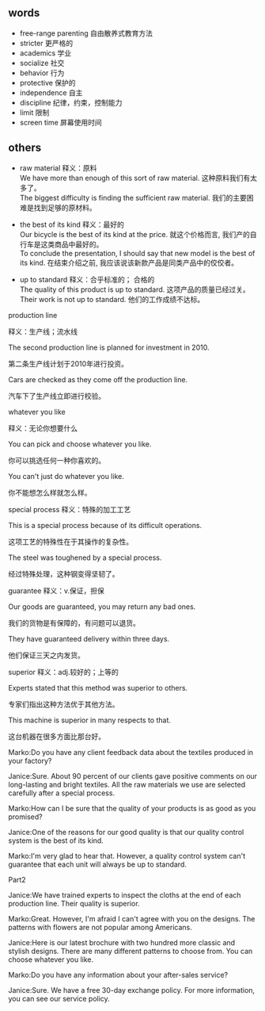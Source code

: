 ## words
* free-range parenting 自由散养式教育方法  
* stricter 更严格的  
* academics 学业  
* socialize 社交  
* behavior 行为  
* protective 保护的  
* independence 自主  
* discipline 纪律，约束，控制能力  
* limit 限制
* screen time 屏幕使用时间

## others
* raw material 释义：原料  
We have more than enough of this sort of raw material. 这种原料我们有太多了。  
The biggest difficulty is finding the sufficient raw material. 我们的主要困难是找到足够的原材料。  

* the best of its kind 释义：最好的  
Our bicycle is the best of its kind at the price. 就这个价格而言, 我们产的自行车是这类商品中最好的。  
To conclude the presentation, I should say that new model is the best of its kind. 在结束介绍之前, 我应该说该新款产品是同类产品中的佼佼者。  

* up to standard 释义：合乎标准的； 合格的  
The quality of this product is up to standard. 这项产品的质量已经过关。  
Their work is not up to standard. 他们的工作成绩不达标。 

production line

释义：生产线；流水线

The second production line is planned for investment in 2010.

第二条生产线计划于2010年进行投资。

Cars are checked as they come off the production line.

汽车下了生产线立即进行校验。

whatever you like

释义：无论你想要什么

You can pick and choose whatever you like.

你可以挑选任何一种你喜欢的。

You can't just do whatever you like.

你不能想怎么样就怎么样。

special process 
释义：特殊的加工工艺

This is a special process because of its difficult operations.

这项工艺的特殊性在于其操作的复杂性。

The steel was toughened by a special process.

经过特殊处理，这种钢变得坚韧了。

guarantee
释义：v.保证，担保

Our goods are guaranteed, you may return any bad ones.

我们的货物是有保障的，有问题可以退货。

They have guaranteed delivery within three days.

他们保证三天之内发货。

superior
释义：adj.较好的；上等的

Experts stated that this method was superior to others.

专家们指出这种方法优于其他方法。

This machine is superior in many respects to that.

这台机器在很多方面比那台好。

Marko:Do you have any client feedback data about the textiles produced in your factory?

Janice:Sure. About 90 percent of our clients gave positive comments on our long-lasting and bright textiles. All the raw materials we use are selected carefully after a special process.

Marko:How can I be sure that the quality of your products is as good as you promised?

Janice:One of the reasons for our good quality is that our quality control system is the best of its kind.

Marko:I'm very glad to hear that. However, a quality control system can't guarantee that each unit will always be up to standard.

Part2

Janice:We have trained experts to inspect the cloths at the end of each production line. Their quality is superior.

Marko:Great. However, I'm afraid I can't agree with you on the designs. The patterns with flowers are not popular among Americans.

Janice:Here is our latest brochure with two hundred more classic and stylish designs. There are many different patterns to choose from. You can choose whatever you like.

Marko:Do you have any information about your after-sales service?

Janice:Sure. We have a free 30-day exchange policy. For more information, you can see our service policy.
